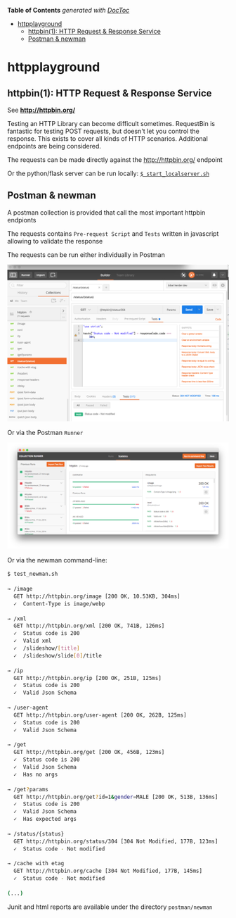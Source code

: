 <!-- START doctoc generated TOC please keep comment here to allow auto update -->
<!-- DON'T EDIT THIS SECTION, INSTEAD RE-RUN doctoc TO UPDATE -->
**Table of Contents**  *generated with [DocToc](https://github.com/thlorenz/doctoc)*

- [httpplayground](#httpplayground)
  - [httpbin(1): HTTP Request & Response Service](#httpbin1-http-request-&-response-service)
  - [Postman & newman](#postman-&-newman)

<!-- END doctoc generated TOC please keep comment here to allow auto update -->

httpplayground
========

httpbin(1): HTTP Request & Response Service
------   

See **http://httpbin.org/**

Testing an HTTP Library can become difficult sometimes. RequestBin is fantastic for testing POST requests, but doesn't let you control the response. This exists to cover all kinds of HTTP scenarios. Additional endpoints are being considered.

The requests can be made directly against the http://httpbin.org/ endpoint

Or the python/flask server can be run locally: [`$ start_localserver.sh`](start_localserver.sh)


Postman & newman
-------

A postman collection is provided that call the most important httpbin endpionts


The requests contains `Pre-request Script` and `Tests` written in javascript allowing to validate the response

The requests can be run either individually in Postman

![](asset/postman.png)

Or via the Postman `Runner`
 
![](asset/postman_runner.png)

Or via the newman command-line: 


```bash
$ test_newman.sh

→ /image
  GET http://httpbin.org/image [200 OK, 10.53KB, 304ms]
  ✓  Content-Type is image/webp

→ /xml
  GET http://httpbin.org/xml [200 OK, 741B, 126ms]
  ✓  Status code is 200
  ✓  Valid xml
  ✓  /slideshow/[title]
  ✓  /slideshow/slide[0]/title

→ /ip
  GET http://httpbin.org/ip [200 OK, 251B, 125ms]
  ✓  Status code is 200
  ✓  Valid Json Schema

→ /user-agent
  GET http://httpbin.org/user-agent [200 OK, 262B, 125ms]
  ✓  Status code is 200
  ✓  Valid Json Schema

→ /get
  GET http://httpbin.org/get [200 OK, 456B, 123ms]
  ✓  Status code is 200
  ✓  Valid Json Schema
  ✓  Has no args

→ /get?params
  GET http://httpbin.org/get?id=1&gender=MALE [200 OK, 513B, 136ms]
  ✓  Status code is 200
  ✓  Valid Json Schema
  ✓  Has expected args

→ /status/{status}
  GET http://httpbin.org/status/304 [304 Not Modified, 177B, 123ms]
  ✓  Status code - Not modified

→ /cache with etag
  GET http://httpbin.org/cache [304 Not Modified, 177B, 145ms]
  ✓  Status code - Not modified

(...)

```


Junit and html reports are available under the directory `postman/newman`

